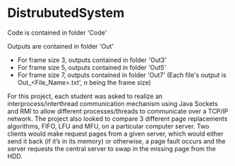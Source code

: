 # DistrubutedSystem

Code is contained in folder 'Code'

Outputs are contained in folder 'Out'
- For frame size 3, outputs contained in folder 'Out3'
- For frame size 5, outputs contained in folder 'Out5'
- For frame size 7, outputs contained in folder 'Out7'
(Each file's output is Out<n>_<File_Name>.txt', n being the frame size)

For this project, each student was asked to realize an interprocess/interthread communication mechanism using Java Sockets and RMI to allow different processes/threads to communicate over a TCP/IP network.  The project also looked to compare 3 different page replacements algorithms, FIFO, LFU and MFU, on a particular computer server. Two clients would make request pages from a given server, which would either send it back (if it’s in its memory) or otherwise, a page fault occurs and the server requests the central server to swap in the missing page from the HDD. 

